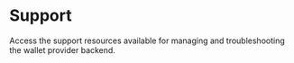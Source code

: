 # Support

Access the support resources available for managing and troubleshooting the wallet provider backend.
